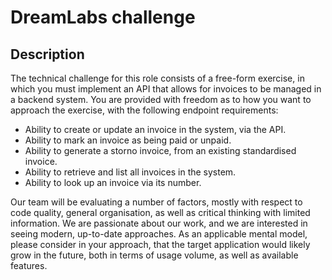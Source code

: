 # DreamLabs challenge

## Description

The technical challenge for this role consists of a free-form exercise, in which you must
implement an API that allows for invoices to be managed in a backend system. You are
provided with freedom as to how you want to approach the exercise, with the following endpoint
requirements:

- Ability to create or update an invoice in the system, via the API.
- Ability to mark an invoice as being paid or unpaid.
- Ability to generate a storno invoice, from an existing standardised invoice.
- Ability to retrieve and list all invoices in the system.
- Ability to look up an invoice via its number.

Our team will be evaluating a number of factors, mostly with respect to code quality, general
organisation, as well as critical thinking with limited information. We are passionate about our
work, and we are interested in seeing modern, up-to-date approaches. As an applicable mental
model, please consider in your approach, that the target application would likely grow in the
future, both in terms of usage volume, as well as available features.
